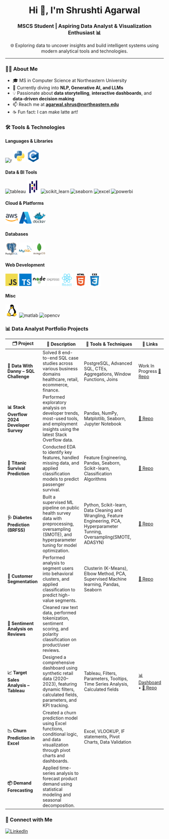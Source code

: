 <h1 align="center">Hi 👋, I'm Shrushti Agarwal</h1>
<h3 align="center">MSCS Student | Aspiring Data Analyst & Visualization Enthusiast 📊</h3>

<p align="center">
🌐 Exploring data to uncover insights and build intelligent systems using modern analytical tools and technologies.
</p>

---

### 👩‍💻 About Me
- 🎓 MS in Computer Science at Northeastern University  
- 🌱 Currently diving into **NLP, Generative AI, and LLMs**  
- 💡 Passionate about **data storytelling**, **interactive dashboards**, and **data-driven decision making**  
- 📫 Reach me at **agarwal.shrus@northeastern.edu**  
- ☕ Fun fact: I can make latte art!


### 🛠️ Tools & Technologies

#### Languages & Libraries
<p align="left">
  <img src="https://www.r-project.org/logo/Rlogo.png" alt="r" width="40" height="40"/>
  <img src="https://raw.githubusercontent.com/devicons/devicon/master/icons/python/python-original.svg" alt="python" width="40" height="40"/>
  <img src="https://raw.githubusercontent.com/devicons/devicon/master/icons/c/c-original.svg" alt="c" width="40" height="40"/>
</p>

#### Data & BI Tools
<p align="left">
  <img src="https://cdn.worldvectorlogo.com/logos/tableau-software.svg" alt="tableau" width="40" height="40"/>
  <img src="https://raw.githubusercontent.com/devicons/devicon/master/icons/pandas/pandas-original.svg" alt="pandas" width="40" height="40"/>
  <img src="https://upload.wikimedia.org/wikipedia/commons/0/05/Scikit_learn_logo_small.svg" alt="scikit_learn" width="40" height="40"/>
  <img src="https://seaborn.pydata.org/_images/logo-mark-lightbg.svg" alt="seaborn" width="40" height="40"/>
  <img src="https://upload.wikimedia.org/wikipedia/commons/7/73/Microsoft_Excel_2013-2019_logo.svg" alt="excel" width="40" height="40"/>
  <img src="https://upload.wikimedia.org/wikipedia/commons/c/cf/New_Power_BI_Logo.svg" alt="powerbi" width="40" height="40"/>
</p>

#### Cloud & Platforms
<p align="left">
  <img src="https://raw.githubusercontent.com/devicons/devicon/master/icons/amazonwebservices/amazonwebservices-original-wordmark.svg" alt="aws" width="40" height="40"/>
  <img src="https://raw.githubusercontent.com/devicons/devicon/master/icons/azure/azure-original.svg" alt="azure" width="40" height="40"/>
  <img src="https://raw.githubusercontent.com/devicons/devicon/master/icons/docker/docker-original-wordmark.svg" alt="docker" width="40" height="40"/>
</p>

#### Databases
<p align="left">
  <img src="https://raw.githubusercontent.com/devicons/devicon/master/icons/postgresql/postgresql-original-wordmark.svg" alt="postgresql" width="40" height="40"/>
  <img src="https://raw.githubusercontent.com/devicons/devicon/master/icons/mysql/mysql-original-wordmark.svg" alt="mysql" width="40" height="40"/>
  <img src="https://raw.githubusercontent.com/devicons/devicon/master/icons/mongodb/mongodb-original-wordmark.svg" alt="mongodb" width="40" height="40"/>
</p>

#### Web Development
<p align="left">
  <img src="https://raw.githubusercontent.com/devicons/devicon/master/icons/javascript/javascript-original.svg" width="40" height="40"/>
  <img src="https://raw.githubusercontent.com/devicons/devicon/master/icons/typescript/typescript-original.svg" width="40" height="40"/>
  <img src="https://raw.githubusercontent.com/devicons/devicon/master/icons/nodejs/nodejs-original-wordmark.svg" width="40" height="40"/>
  <img src="https://raw.githubusercontent.com/devicons/devicon/master/icons/express/express-original-wordmark.svg" width="40" height="40"/>
  <img src="https://raw.githubusercontent.com/devicons/devicon/master/icons/react/react-original-wordmark.svg" width="40" height="40"/>
  <img src="https://raw.githubusercontent.com/devicons/devicon/master/icons/html5/html5-original-wordmark.svg" width="40" height="40"/>
  <img src="https://raw.githubusercontent.com/devicons/devicon/master/icons/css3/css3-original-wordmark.svg" width="40" height="40"/>
</p>

#### Misc
<p align="left">
  <img src="https://raw.githubusercontent.com/devicons/devicon/master/icons/linux/linux-original.svg" alt="linux" width="40" height="40"/>
  <img src="https://upload.wikimedia.org/wikipedia/commons/2/21/Matlab_Logo.png" alt="matlab" width="40" height="40"/>
  <img src="https://www.vectorlogo.zone/logos/opencv/opencv-icon.svg" alt="opencv" width="40" height="40"/>
</p>

### 📊 Data Analyst Portfolio Projects

| 🗂️ Project | 📄 Description | 🧰 Tools & Techniques | 🔗 Links |
|------------|----------------|------------------------|----------|
| **📌 Data With Danny – SQL Challenge** | Solved 8 end-to-end SQL case studies across various business domains healthcare, retail, ecommerce, finance. | PostgreSQL, Advanced SQL, CTEs, Aggregations, Window Functions, Joins | Work In Progress [📂 Repo](https://github.com/shrush2107/DataWithDannySQLChallenge) |
| **📊 Stack Overflow 2024 Developer Survey** | Performed exploratory analysis on developer trends, most-used tools, and employment insights using the latest Stack Overflow data. | Pandas, NumPy, Matplotlib, Seaborn, Jupyter Notebook | [📂 Repo](https://github.com/shrush2107/Exploring-StackOverFlow-Data) |
| **🚢 Titanic Survival Prediction** | Conducted EDA to identify key features, handled missing data, and applied classification models to predict passenger survival. | Feature Engineering, Pandas, Seaborn, Scikit-learn, Classification Algorithms | [📂 Repo](https://github.com/shrush2107/Survived_or_Not) |
| **🩺 Diabetes Prediction (BRFSS)** | Built a supervised ML pipeline on public health survey data with preprocessing, oversampling (SMOTE), and hyperparameter tuning for model optimization. | Python, Scikit-learn, Data Cleaning and Wrangling, Feature Engineering, PCA, Hyperparameter Tunning, Oversampling(SMOTE, ADASYN) | [📂 Repo](https://github.com/shrush2107/Diabetes_Prediction_Using_BRFSS_Data) |
| **👥 Customer Segmentation** | Performed analysis to segment users into behavioral clusters, and applied classification to predict high-value segments. | Clusterin (K-Means), Elbow Method, PCA, Supervised Machine learning, Pandas, Seaborn | [📂 Repo](https://github.com/shrush2107/Customer_Segmentation) |
| **💬 Sentiment Analysis on Reviews** | Cleaned raw text data, performed tokenization, sentiment scoring, and polarity classification on product/user reviews. |  |  |
| **📈 Target Sales Analysis – Tableau** | Designed a comprehensive dashboard using synthetic retail data (2020–2023), featuring dynamic filters, calculated fields, parameters, and KPI tracking. | Tableau, Filters, Parameters, Tooltips, Time Series Analysis, Calculated fields | [📊 Dashboard]( https://public.tableau.com/app/profile/shrushti.agarwal/viz/TargetStoreDashboard/SalesDashboard) • [📂 Repo](https://github.com/shrush2107/Target_Sales_Analysis_Using_Tableau) |
| **📉 Churn Prediction in Excel** | Created a churn prediction model using Excel functions, conditional logic, and data visualization through pivot charts and dashboards. | Excel, VLOOKUP, IF statements, Pivot Charts, Data Validation |  |
| **📦 Demand Forecasting** | Applied time-series analysis to forecast product demand using statistical modeling and seasonal decomposition. |  | |


### 🔗 Connect with Me
<p align="left">
  <a href="https://linkedin.com/in/shrushtiagarwalsa" target="blank">
    <img align="center" src="https://raw.githubusercontent.com/rahuldkjain/github-profile-readme-generator/master/src/images/icons/Social/linked-in-alt.svg" alt="LinkedIn" height="30" width="40" />
  </a>
</p>
